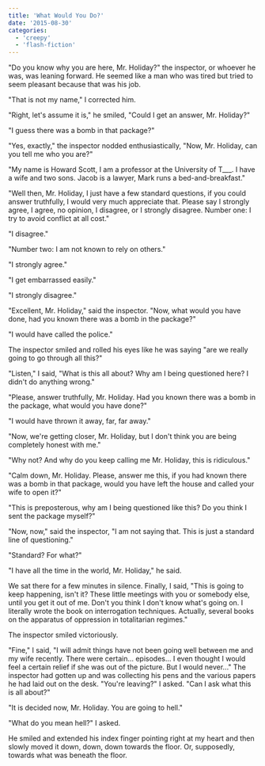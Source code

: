 ```yaml
---
title: 'What Would You Do?'
date: '2015-08-30'
categories:
  - 'creepy'
  - 'flash-fiction'
---
```


"Do you know why you are here, Mr. Holiday?" the inspector, or whoever he was,
was leaning forward. He seemed like a man who was tired but tried to seem
pleasant because that was his job.

<!-- truncate -->

"That is not my name," I corrected him.

"Right, let's assume it is," he smiled, "Could I get an answer, Mr. Holiday?"

"I guess there was a bomb in that package?"

"Yes, exactly," the inspector nodded enthusiastically, "Now, Mr. Holiday, can
you tell me who you are?"

"My name is Howard Scott, I am a professor at the University of T\_\_\_. I have
a wife and two sons. Jacob is a lawyer, Mark runs a bed-and-breakfast."

"Well then, Mr. Holiday, I just have a few standard questions, if you could
answer truthfully, I would very much appreciate that. Please say I strongly
agree, I agree, no opinion, I disagree, or I strongly disagree. Number one: I
try to avoid conflict at all cost."

"I disagree."

"Number two: I am not known to rely on others."

"I strongly agree."

"I get embarrassed easily."

"I strongly disagree."

"Excellent, Mr. Holiday," said the inspector. "Now, what would you have done,
had you known there was a bomb in the package?"

"I would have called the police."

The inspector smiled and rolled his eyes like he was saying "are we really going
to go through all this?"

"Listen," I said, "What is this all about? Why am I being questioned here? I
didn't do anything wrong."

"Please, answer truthfully, Mr. Holiday. Had you known there was a bomb in the
package, what would you have done?"

"I would have thrown it away, far, far away."

"Now, we're getting closer, Mr. Holiday, but I don't think you are being
completely honest with me."

"Why not? And why do you keep calling me Mr. Holiday, this is ridiculous."

"Calm down, Mr. Holiday. Please, answer me this, if you had known there was a
bomb in that package, would you have left the house and called your wife to open
it?"

"This is preposterous, why am I being questioned like this? Do you think I sent
the package myself?"

"Now, now," said the inspector, "I am not saying that. This is just a standard
line of questioning."

"Standard? For what?"

"I have all the time in the world, Mr. Holiday," he said.

We sat there for a few minutes in silence. Finally, I said, "This is going to
keep happening, isn't it? These little meetings with you or somebody else, until
you get it out of me. Don't you think I don't know what's going on. I literally
wrote the book on interrogation techniques. Actually, several books on the
apparatus of oppression in totalitarian regimes."

The inspector smiled victoriously.

"Fine," I said, "I will admit things have not been going well between me and my
wife recently. There were certain... episodes... I even thought I would feel a
certain relief if she was out of the picture. But I would never..." The
inspector had gotten up and was collecting his pens and the various papers he
had laid out on the desk. "You're leaving?" I asked. "Can I ask what this is all
about?"

"It is decided now, Mr. Holiday. You are going to hell."

"What do you mean hell?" I asked.

He smiled and extended his index finger pointing right at my heart and then
slowly moved it down, down, down towards the floor. Or, supposedly, towards what
was beneath the floor.
